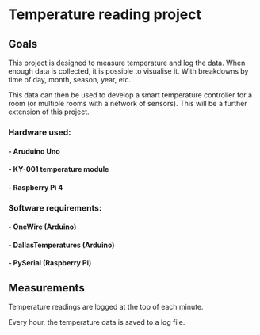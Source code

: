 # Temperature reading project

## Goals
This project is designed to measure temperature and log the data.
When enough data is collected, it is possible to visualise it. With breakdowns by time of day, month, season, year, etc.

This data can then be used to develop a smart temperature controller for a room (or multiple rooms with a network of sensors). This will be a further extension of this project.


### Hardware used:

#### - Aruduino Uno
#### - KY-001 temperature module
#### - Raspberry Pi 4  

### Software requirements:

#### - OneWire (Arduino)
#### - DallasTemperatures (Arduino)
#### - PySerial (Raspberry Pi)

## Measurements
Temperature readings are logged at the top of each minute. 

Every hour, the temperature data is saved to a log file.
